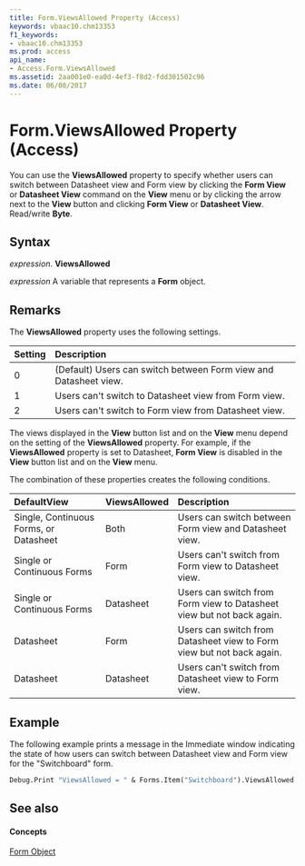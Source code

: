 ```yaml
---
title: Form.ViewsAllowed Property (Access)
keywords: vbaac10.chm13353
f1_keywords:
- vbaac10.chm13353
ms.prod: access
api_name:
- Access.Form.ViewsAllowed
ms.assetid: 2aa001e0-ea0d-4ef3-f8d2-fdd301502c96
ms.date: 06/08/2017
---
```



# Form.ViewsAllowed Property (Access)

You can use the  **ViewsAllowed** property to specify whether users can switch between Datasheet view and Form view by clicking the **Form View** or **Datasheet View** command on the **View** menu or by clicking the arrow next to the **View** button and clicking **Form View** or **Datasheet View**. Read/write **Byte**.


## Syntax

 _expression_. **ViewsAllowed**

 _expression_ A variable that represents a **Form** object.


## Remarks

The  **ViewsAllowed** property uses the following settings.



|**Setting**|**Description**|
|:-----|:-----|
|0|(Default) Users can switch between Form view and Datasheet view.|
|1|Users can't switch to Datasheet view from Form view.|
|2|Users can't switch to Form view from Datasheet view.|
The views displayed in the  **View** button list and on the **View** menu depend on the setting of the **ViewsAllowed** property. For example, if the **ViewsAllowed** property is set to Datasheet, **Form View** is disabled in the **View** button list and on the **View** menu.

The combination of these properties creates the following conditions.



|**DefaultView**|**ViewsAllowed**|**Description**|
|:-----|:-----|:-----|
|Single, Continuous Forms, or Datasheet|Both|Users can switch between Form view and Datasheet view.|
|Single or Continuous Forms|Form|Users can't switch from Form view to Datasheet view.|
|Single or Continuous Forms|Datasheet|Users can switch from Form view to Datasheet view but not back again.|
|Datasheet|Form|Users can switch from Datasheet view to Form view but not back again.|
|Datasheet|Datasheet|Users can't switch from Datasheet view to Form view.|

## Example

The following example prints a message in the Immediate window indicating the state of how users can switch between Datasheet view and Form view for the "Switchboard" form.


```vb
Debug.Print "ViewsAllowed = " & Forms.Item("Switchboard").ViewsAllowed
```


## See also


#### Concepts


[Form Object](form-object-access.md)


